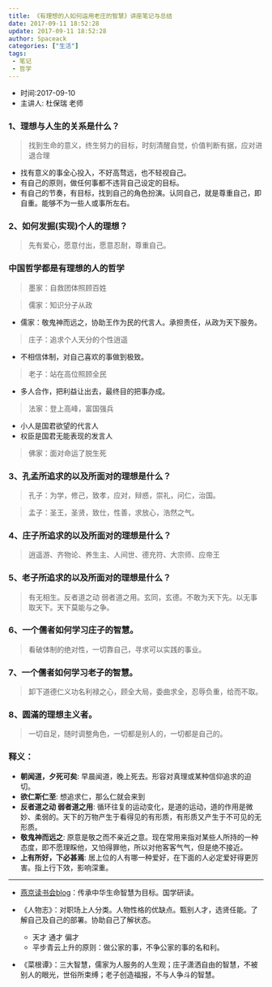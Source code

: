 ```yaml
---
title: 《有理想的人如何运用老庄的智慧》讲座笔记与总结
date: 2017-09-11 18:52:28
update: 2017-09-11 18:52:28
author: Spaceack
categories: ["生活"]
tags: 
 - 笔记
 - 哲学
---
```


- 时间:2017-09-10
- 主讲人: 杜保瑞 老师

### 1、理想与人生的关系是什么？
>找到生命的意义，终生努力的目标，时刻清醒自觉，价值判断有据，应对进退合理

- 找有意义的事全心投入，不好高骛远，也不轻视自己。
- 有自己的原则，做任何事都不违背自己设定的目标。
- 有自己的节奏，有目标，找到自己的角色扮演。认同自己，就是尊重自己，即自重。能够不为一些人或事所左右。

### 2、如何发掘(实现)个人的理想？
> 先有爱心，愿意付出，愿意忍耐，尊重自己。

### 中国哲学都是有理想的人的哲学
> 墨家：自救团体照顾百姓

> 儒家：知识分子从政

 - 儒家：敬鬼神而远之，协助王作为民的代言人。承担责任，从政为天下服务。 

> 庄子：追求个人天分的个性逍遥

 - 不相信体制，对自己喜欢的事做到极致。

> 老子：站在高位照顾全民

 - 多人合作，把利益让出去，最终目的把事办成。

> 法家：登上高峰，富国强兵

  - 小人是国君欲望的代言人
  - 权臣是国君无能表现的发言人
  
> 佛家：面对命运了脱生死

### 3、孔孟所追求的以及所面对的理想是什么？ 
> 孔子：为学，修己，致孝，应对，辩惑，崇礼，问仁，治国。

>孟子：圣王，圣贤，致仕，性善，求放心，浩然之气。

### 4、庄子所追求的以及所面对的理想是什么？ 
> 逍遥游、齐物论、养生主、人间世、德充符、大宗师、应帝王

### 5、老子所追求的以及所面对的理想是什么？
> 有无相生。反者道之动 弱者道之用。玄同，玄德。不敢为天下先。以无事取天下。天下莫能与之争。

### 6、一个儒者如何学习庄子的智慧。
> 看破体制的绝对性，一切靠自己，寻求可以实践的事业。

### 7、一个儒者如何学习老子的智慧。
> 卸下道德仁义功名利禄之心，顾全大局，委曲求全，忍辱负重，给而不取。

### 8、圆滿的理想主义者。
> 一切自足，随时调整角色，一切都是别人的，一切都是自己的。

### 释义：
- **朝闻道，夕死可矣**: 早晨闻道，晚上死去。形容对真理或某种信仰追求的迫切。
- **欲仁斯仁至**: 想追求仁，那么仁就会来到
- **反者道之动 弱者道之用**: 循环往复的运动变化，是道的运动，道的作用是微妙、柔弱的。天下的万物产生于看得见的有形质，有形质又产生于不可见的无形质。
- **敬鬼神而远之**: 原意是敬之而不亲近之意。现在常用来指对某些人所持的一种态度，即不愿理睬他，又怕得罪他，所以对他客客气气，但是绝不接近。
- **上有所好，下必甚焉**: 居上位的人有哪一种爱好，在下面的人必定爱好得更厉害。指上行下效，影响深重。
---
- [燕京读书会blog](http://blog.sina.com.cn/yanjingdushuhui)：传承中华生命智慧为目标。国学研读。
- 《人物志》：对职场上人分类。人物性格的优缺点。甄别人才，选贤任能。了解自己及自己的部署。协助自己了解状态。
  - 天才 通才 偏才
  - 平步青云上升的原则：做公家的事，不争公家的事的名和利。
  
- 《菜根谭》：三大智慧，儒家为人服务的人生观；庄子潇洒自由的智慧，不被别人的眼光，世俗所束缚；老子创造福报，不与人争斗的智慧。
